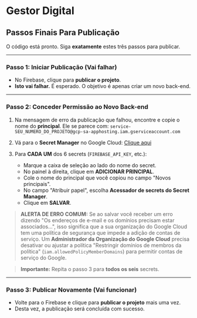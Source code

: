 # Gestor Digital

## Passos Finais Para Publicação

O código está pronto. Siga **exatamente** estes três passos para publicar.

---

### Passo 1: Iniciar Publicação (Vai falhar)

*   No Firebase, clique para **publicar o projeto**.
*   **Isto vai falhar.** É esperado. O objetivo é apenas criar um novo back-end.

---

### Passo 2: Conceder Permissão ao Novo Back-end

1.  Na mensagem de erro da publicação que falhou, encontre e copie o nome do **principal**. Ele se parece com:
    `service-SEU_NUMERO_DO_PROJETO@gcp-sa-apphosting.iam.gserviceaccount.com`

2.  Vá para o **Secret Manager** no Google Cloud: [Clique aqui](https://console.cloud.google.com/security/secret-manager)

3.  Para **CADA UM** dos 6 secrets (`FIREBASE_API_KEY`, etc.):
    *   Marque a caixa de seleção ao lado do nome do secret.
    *   No painel à direita, clique em **ADICIONAR PRINCIPAL**.
    *   Cole o nome do principal que você copiou no campo "Novos principais".
    *   No campo "Atribuir papel", escolha **Acessador de secrets do Secret Manager**.
    *   Clique em **SALVAR**.

> **ALERTA DE ERRO COMUM:** Se ao salvar você receber um erro dizendo "Os endereços de e-mail e os domínios precisam estar associados...", isso significa que a sua organização do Google Cloud tem uma política de segurança que impede a adição de contas de serviço. Um **Administrador da Organização do Google Cloud** precisa desativar ou ajustar a política "Restringir domínios de membros da política" (`iam.allowedPolicyMemberDomains`) para permitir contas de serviço do Google.

> **Importante:** Repita o passo 3 para **todos os seis** secrets.

---

### Passo 3: Publicar Novamente (Vai funcionar)

*   Volte para o Firebase e clique para **publicar o projeto** mais uma vez.
*   Desta vez, a publicação será concluída com sucesso.
